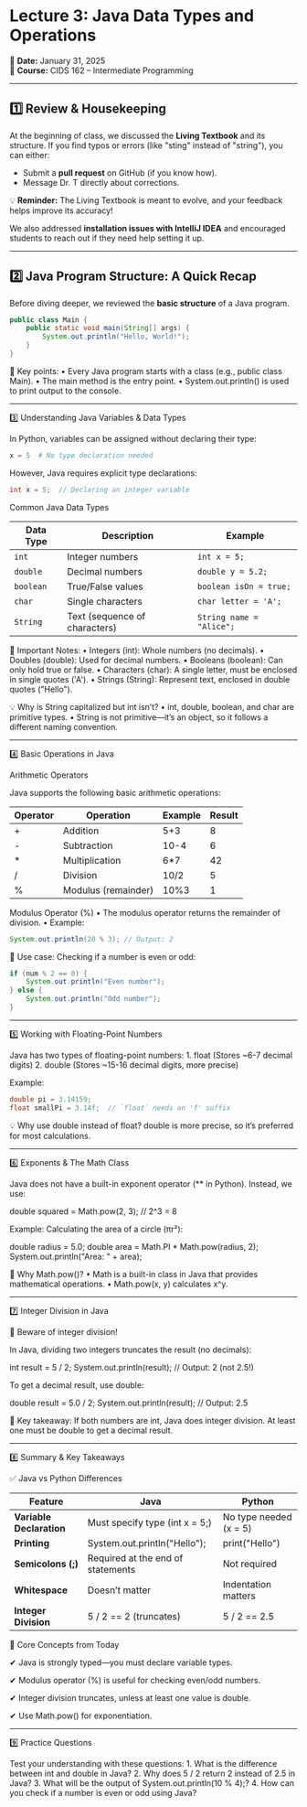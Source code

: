 # **Lecture 3: Java Data Types and Operations**

📅 **Date:** January 31, 2025  
📌 **Course:** CIDS 162 – Intermediate Programming

---

## **1️⃣ Review & Housekeeping**
At the beginning of class, we discussed the **Living Textbook** and its structure. If you find typos or errors (like "sting" instead of "string"), you can either:
- Submit a **pull request** on GitHub (if you know how).
- Message Dr. T directly about corrections.

💡 **Reminder:** The Living Textbook is meant to evolve, and your feedback helps improve its accuracy!

We also addressed **installation issues with IntelliJ IDEA** and encouraged students to reach out if they need help setting it up.

---

## **2️⃣ Java Program Structure: A Quick Recap**
Before diving deeper, we reviewed the **basic structure** of a Java program.

```java
public class Main {
    public static void main(String[] args) {
        System.out.println("Hello, World!");
    }
}
```

🔹 Key points:
	•	Every Java program starts with a class (e.g., public class Main).
	•	The main method is the entry point.
	•	System.out.println() is used to print output to the console.

---

3️⃣ Understanding Java Variables & Data Types

In Python, variables can be assigned without declaring their type:

```py
x = 5  # No type declaration needed
```

However, Java requires explicit type declarations:

```java
int x = 5;  // Declaring an integer variable
```



Common Java Data Types

| **Data Type** | **Description**               | **Example**              |
| ------------- | ----------------------------- | ------------------------ |
| `int`         | Integer numbers               | `int x = 5;`             |
| `double`      | Decimal numbers               | `double y = 5.2;`        |
| `boolean`     | True/False values             | `boolean isOn = true;`   |
| `char`        | Single characters             | `char letter = 'A';`     |
| `String`      | Text (sequence of characters) | `String name = "Alice";` |

🚀 Important Notes:
	•	Integers (int): Whole numbers (no decimals).
	•	Doubles (double): Used for decimal numbers.
	•	Booleans (boolean): Can only hold true or false.
	•	Characters (char): A single letter, must be enclosed in single quotes ('A').
	•	Strings (String): Represent text, enclosed in double quotes ("Hello").

💡 Why is String capitalized but int isn’t?
	•	int, double, boolean, and char are primitive types.
	•	String is not primitive—it’s an object, so it follows a different naming convention.

---

4️⃣ Basic Operations in Java

Arithmetic Operators

Java supports the following basic arithmetic operations:

| Operator | Operation           | Example | Result |
| -------- | ------------------- | ------- | ------ |
| +        | Addition            | 5+3     | 8      |
| -        | Subtraction         | 10-4    | 6      |
| *        | Multiplication      | 6*7     | 42     |
| /        | Division            | 10/2    | 5      |
| %        | Modulus (remainder) | 10%3    | 1      |

Modulus Operator (%)
	•	The modulus operator returns the remainder of division.
	•	Example:

```java
System.out.println(20 % 3); // Output: 2
```

🔹 Use case: Checking if a number is even or odd:

```java
if (num % 2 == 0) {
    System.out.println("Even number");
} else {
    System.out.println("Odd number");
}
```

---

5️⃣ Working with Floating-Point Numbers

Java has two types of floating-point numbers:
	1.	float (Stores ~6-7 decimal digits)
	2.	double (Stores ~15-16 decimal digits, more precise)

Example:

```java
double pi = 3.14159;
float smallPi = 3.14f;  // `float` needs an 'f' suffix
```

💡 Why use double instead of float?
double is more precise, so it’s preferred for most calculations.

---

6️⃣ Exponents & The Math Class

Java does not have a built-in exponent operator (** in Python). Instead, we use:

double squared = Math.pow(2, 3);  // 2^3 = 8

Example: Calculating the area of a circle (πr²):

double radius = 5.0;
double area = Math.PI * Math.pow(radius, 2);
System.out.println("Area: " + area);

🔹 Why Math.pow()?
	•	Math is a built-in class in Java that provides mathematical operations.
	•	Math.pow(x, y) calculates x^y.

---

7️⃣ Integer Division in Java

🚨 Beware of integer division!

In Java, dividing two integers truncates the result (no decimals):

int result = 5 / 2;
System.out.println(result);  // Output: 2 (not 2.5!)

To get a decimal result, use double:

double result = 5.0 / 2;
System.out.println(result);  // Output: 2.5

🔹 Key takeaway:
If both numbers are int, Java does integer division. At least one must be double to get a decimal result.

---

8️⃣ Summary & Key Takeaways

✅ Java vs Python Differences

| Feature                  | Java                              | Python                 |
| ------------------------ | --------------------------------- | ---------------------- |
| **Variable Declaration** | Must specify type (int x = 5;)    | No type needed (x = 5) |
| **Printing**             | System.out.println("Hello");      | print("Hello")         |
| **Semicolons (;)**       | Required at the end of statements | Not required           |
| **Whitespace**           | Doesn’t matter                    | Indentation matters    |
| **Integer Division**     | 5 / 2 == 2 (truncates)            | 5 / 2 == 2.5           |

🔹 Core Concepts from Today

✔ Java is strongly typed—you must declare variable types.

✔ Modulus operator (%) is useful for checking even/odd numbers.

✔ Integer division truncates, unless at least one value is double.

✔ Use Math.pow() for exponentiation.

---

9️⃣ Practice Questions

Test your understanding with these questions:
	1.	What is the difference between int and double in Java?
	2.	Why does 5 / 2 return 2 instead of 2.5 in Java?
	3.	What will be the output of System.out.println(10 % 4);?
	4.	How can you check if a number is even or odd using Java?